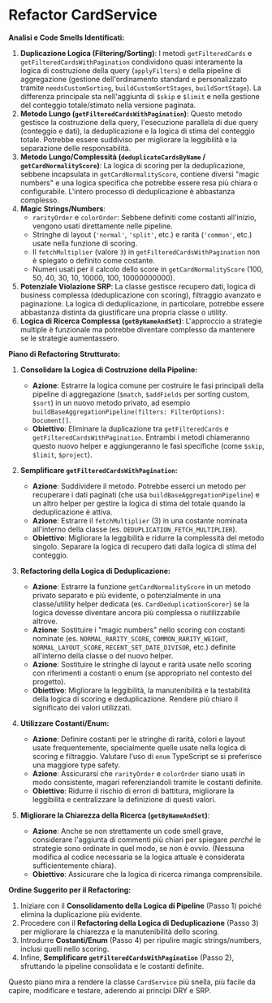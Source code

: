 # Refactor CardService

**Analisi e Code Smells Identificati:**

1.  **Duplicazione Logica (Filtering/Sorting)**: I metodi `getFilteredCards` e `getFilteredCardsWithPagination` condividono quasi interamente la logica di costruzione della query (`applyFilters`) e della pipeline di aggregazione (gestione dell'ordinamento standard e personalizzato tramite `needsCustomSorting`, `buildCustomSortStages`, `buildSortStage`). La differenza principale sta nell'aggiunta di `$skip` e `$limit` e nella gestione del conteggio totale/stimato nella versione paginata.
2.  **Metodo Lungo (`getFilteredCardsWithPagination`)**: Questo metodo gestisce la costruzione della query, l'esecuzione parallela di due query (conteggio e dati), la deduplicazione e la logica di stima del conteggio totale. Potrebbe essere suddiviso per migliorare la leggibilità e la separazione delle responsabilità.
3.  **Metodo Lungo/Complessità (`deduplicateCardsByName` / `getCardNormalityScore`)**: La logica di scoring per la deduplicazione, sebbene incapsulata in `getCardNormalityScore`, contiene diversi "magic numbers" e una logica specifica che potrebbe essere resa più chiara o configurabile. L'intero processo di deduplicazione è abbastanza complesso.
4.  **Magic Strings/Numbers**:
    *   `rarityOrder` e `colorOrder`: Sebbene definiti come costanti all'inizio, vengono usati direttamente nelle pipeline.
    *   Stringhe di layout (`'normal'`, `'split'`, etc.) e rarità (`'common'`, etc.) usate nella funzione di scoring.
    *   Il `fetchMultiplier` (valore `3`) in `getFilteredCardsWithPagination` non è spiegato o definito come costante.
    *   Numeri usati per il calcolo dello score in `getCardNormalityScore` (100, 50, 40, 30, 10, 10000, 100, 10000000000).
5.  **Potenziale Violazione SRP**: La classe gestisce recupero dati, logica di business complessa (deduplicazione con scoring), filtraggio avanzato e paginazione. La logica di deduplicazione, in particolare, potrebbe essere abbastanza distinta da giustificare una propria classe o utility.
6.  **Logica di Ricerca Complessa (`getByNameAndSet`)**: L'approccio a strategie multiple è funzionale ma potrebbe diventare complesso da mantenere se le strategie aumentassero.

**Piano di Refactoring Strutturato:**

1.  **Consolidare la Logica di Costruzione della Pipeline:**
    *   **Azione**: Estrarre la logica comune per costruire le fasi principali della pipeline di aggregazione (`$match`, `$addFields` per sorting custom, `$sort`) in un nuovo metodo privato, ad esempio `buildBaseAggregationPipeline(filters: FilterOptions): Document[]`.
    *   **Obiettivo**: Eliminare la duplicazione tra `getFilteredCards` e `getFilteredCardsWithPagination`. Entrambi i metodi chiameranno questo nuovo helper e aggiungeranno le fasi specifiche (come `$skip`, `$limit`, `$project`).

2.  **Semplificare `getFilteredCardsWithPagination`:**
    *   **Azione**: Suddividere il metodo. Potrebbe esserci un metodo per recuperare i dati paginati (che usa `buildBaseAggregationPipeline`) e un altro helper per gestire la logica di stima del totale quando la deduplicazione è attiva.
    *   **Azione**: Estrarre il `fetchMultiplier` (3) in una costante nominata all'interno della classe (es. `DEDUPLICATION_FETCH_MULTIPLIER`).
    *   **Obiettivo**: Migliorare la leggibilità e ridurre la complessità del metodo singolo. Separare la logica di recupero dati dalla logica di stima del conteggio.

3.  **Refactoring della Logica di Deduplicazione:**
    *   **Azione**: Estrarre la funzione `getCardNormalityScore` in un metodo privato separato e più evidente, o potenzialmente in una classe/utility helper dedicata (es. `CardDeduplicationScorer`) se la logica dovesse diventare ancora più complessa o riutilizzabile altrove.
    *   **Azione**: Sostituire i "magic numbers" nello scoring con costanti nominate (es. `NORMAL_RARITY_SCORE`, `COMMON_RARITY_WEIGHT`, `NORMAL_LAYOUT_SCORE`, `RECENT_SET_DATE_DIVISOR`, etc.) definite all'interno della classe o del nuovo helper.
    *   **Azione**: Sostituire le stringhe di layout e rarità usate nello scoring con riferimenti a costanti o enum (se appropriato nel contesto del progetto).
    *   **Obiettivo**: Migliorare la leggibilità, la manutenibilità e la testabilità della logica di scoring e deduplicazione. Rendere più chiaro il significato dei valori utilizzati.

4.  **Utilizzare Costanti/Enum:**
    *   **Azione**: Definire costanti per le stringhe di rarità, colori e layout usate frequentemente, specialmente quelle usate nella logica di scoring e filtraggio. Valutare l'uso di `enum` TypeScript se si preferisce una maggiore type safety.
    *   **Azione**: Assicurarsi che `rarityOrder` e `colorOrder` siano usati in modo consistente, magari referenziandoli tramite le costanti definite.
    *   **Obiettivo**: Ridurre il rischio di errori di battitura, migliorare la leggibilità e centralizzare la definizione di questi valori.

5.  **Migliorare la Chiarezza della Ricerca (`getByNameAndSet`)**:
    *   **Azione**: Anche se non strettamente un code smell grave, considerare l'aggiunta di commenti più chiari per spiegare *perché* le strategie sono ordinate in quel modo, se non è ovvio. (Nessuna modifica al codice necessaria se la logica attuale è considerata sufficientemente chiara).
    *   **Obiettivo**: Assicurare che la logica di ricerca rimanga comprensibile.

**Ordine Suggerito per il Refactoring:**

1.  Iniziare con il **Consolidamento della Logica di Pipeline** (Passo 1) poiché elimina la duplicazione più evidente.
2.  Procedere con il **Refactoring della Logica di Deduplicazione** (Passo 3) per migliorare la chiarezza e la manutenibilità dello scoring.
3.  Introdurre **Costanti/Enum** (Passo 4) per ripulire magic strings/numbers, inclusi quelli nello scoring.
4.  Infine, **Semplificare `getFilteredCardsWithPagination`** (Passo 2), sfruttando la pipeline consolidata e le costanti definite.

Questo piano mira a rendere la classe `CardService` più snella, più facile da capire, modificare e testare, aderendo ai principi DRY e SRP.
